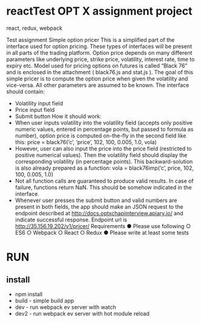 # reactTest OPT X assignment project
react, redux, webpack


Test assignment
Simple option pricer
This is a simplified part of the interface used for option pricing. These types of interfaces will be
present in all parts of the trading platform.
Option price depends on many different parameters like underlying price, strike price, volatility,
interest rate, time to expiry etc. Model used for pricing options on futures is called “Black 76” and is
enclosed in the attachment ( black76.js and stat.js ).
The goal of this simple pricer is to compute the option price when given the volatility and vice-versa.
All other parameters are assumed to be known.
The interface should contain:
- Volatility input field
- Price input field
- Submit button
How it should work:
- When user inputs volatility into the volatility field (accepts only positive numeric values,
entered in percentage points, but passed to formula as number), option price is computed
on-the-fly in the second field like this:
price = black76(‘c’, ‘price’, 102, 100, 0.005, 1.0, vola)
- However, user can also input the price into the price field (restricted to positive numerical
values). Then the volatility field should display the corresponding volatility (in percentage
points). This backward-solution is also already prepared as a function:
vola = black76imp(‘c’, price, 102, 100, 0.005, 1.0)
- Not all function calls are guaranteed to produce valid results. In case of failure, functions
return NaN. This should be somehow indicated in the interface.
- Whenever user presses the submit button and valid numbers are present in both fields, the
app should make an JSON request to the endpoint described at
http://docs.optxchapiinterview.apiary.io/ and indicate successful response. Endpoint url is
http://35.156.19.202/v1/pricer/
Requirements
● Please use following
○ ES6
○ Webpack
○ React
○ Redux
● Please write at least some tests


# RUN

## install
- npm install
- build - simple build app
- dev - run webpack ev server with watch
- dev2 - run webpack ev server with hot module reload